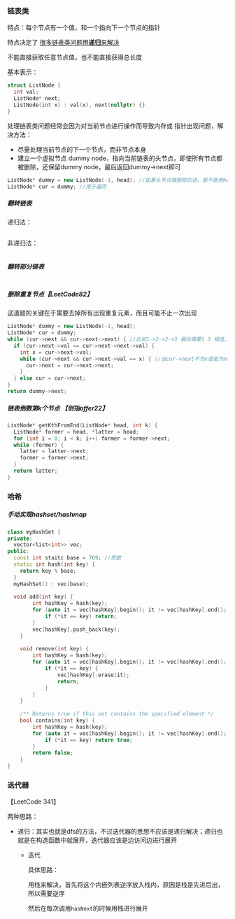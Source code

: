 ### 链表类

特点：每个节点有一个值，和一个指向下一个节点的指针

特点决定了 <u>很多链表类问题用**递归**来解决</u>

不能直接获取任意节点值，也不能直接获得总长度



基本表示：

```c++
struct ListNode {
  int val;
  ListNode* next;
  ListNode(int x) : val(x), next(nullptr) {}
}
```



处理链表类问题经常会因为对当前节点进行操作而导致内存或 指针出现问题，解决方法：

- 尽量处理当前节点的下一个节点，而非节点本身
- 建立一个虚拟节点 dummy node，指向当前链表的头节点，即使所有节点都被删除，还保留dummy node，最后返回dummy->next即可

```c++
ListNode* dummy = new ListNode(-1, head); //如果头节点被删除的话，那不能用head了，但dummy还保留，直接返回dummy->next即可
ListNode* cur = dummy; //用于遍历
```



##### 翻转链表

递归法：

```c++

```

非递归法：

```c++

```

##### 翻转部分链表

```c++

```

##### 删除重复节点【LeetCode82】

这道题的关键在于需要去掉所有出现重复元素，而且可能不止一次出现

```c++
ListNode* dummy = new ListNode(-1, head);
ListNode* cur = dummy;
while (cur->next && cur->next->next) { //比如1->2->2->3 最后需要1 3 相连，因此比较的是这两者
  if (cur->next->val == cur->next->next->val) {
    int x = cur->next->val;
    while (cur->next && cur->next->val == x) { //当cur->next不为x或者为null时候停止,因为可能重复多次，所以用个while
      cur->next = cur->next->next;
    }
  } else cur = cur->next;
}
return dummy->next;
```

##### 链表倒数第k个节点 【剑指offer22】

```c++
ListNode* getKthFromEnd(ListNode* head, int k) {
  ListNode* former = head, *latter = head;
  for (int i = 0; i < k; i++) former = former->next;
  while (former) {
    latter = latter->next;
    former = former->next;
  }
  return latter;
}
```





### 哈希

##### 手动实现hashset/hashmap

```c++
class myHashSet {
private:
  vector<list<int>> vec;
public:
  const int staitc base = 769; //质数
  static int hash(int key) {
    return key % base;
  }
  myHashSet() : vec(base);
  
  void add(int key) {
        int hashKey = hash(key);
        for (auto it = vec[hashKey].begin(); it != vec[hashKey].end(); it++) {
            if (*it == key) return;
        }
        vec[hashKey].push_back(key);
    }
    
    void remove(int key) {
        int hashKey = hash(key);
        for (auto it = vec[hashKey].begin(); it != vec[hashKey].end(); it++) {
            if (*it == key) {
                vec[hashKey].erase(it); 
                return;
            }
        }
    }
    
    /** Returns true if this set contains the specified element */
    bool contains(int key) {
        int hashKey = hash(key);
        for (auto it = vec[hashKey].begin(); it != vec[hashKey].end(); it++) {
            if (*it == key) return true;
        }
        return false;
    }
}
```



### 迭代器

【LeetCode 341】 

两种思路：

- 递归：其实也就是dfs的方法，不过迭代器的思想不应该是递归解决；递归也就是在构造函数中就展开，迭代器应该是边访问边进行展开

  - 迭代

    具体思路：

    用栈来解决，首先将这个内嵌列表逆序放入栈内，原因是栈是先进后出，所以需要逆序

    然后在每次调用`hasNext`的时候用栈进行展开

    

